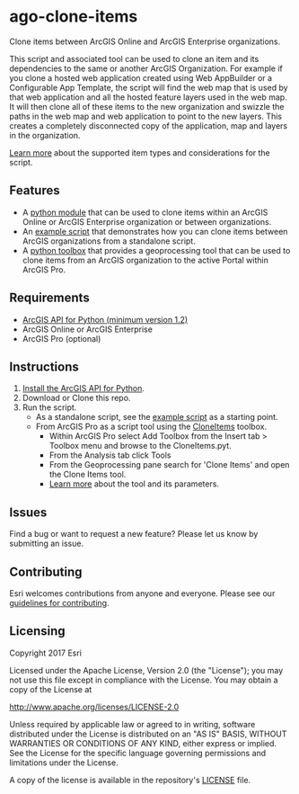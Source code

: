 # ago-clone-items
Clone items between ArcGIS Online and ArcGIS Enterprise organizations.

This script and associated tool can be used to clone an item and its dependencies to the same or another ArcGIS Organization. For example if you clone a hosted web application created using Web AppBuilder or a Configurable App Template, the script will find the web map that is used by that web application and all the hosted feature layers used in the web map. It will then clone all of these items to the new organization and swizzle the paths in the web map and web application to point to the new layers. This creates a completely disconnected copy of the application, map and layers in the organization.

[Learn more](../../wiki) about the supported item types and considerations for the script.

## Features

* A [python module](clone_items.py) that can be used to clone items within an ArcGIS Online or ArcGIS Enterprise organization or between organizations.
* An [example script](example.py) that demonstrates how you can clone items between ArcGIS organizations from a standalone script.
* A [python toolbox](CloneItems.pyt) that provides a geoprocessing tool that can be used to clone items from an ArcGIS organization to the active Portal within ArcGIS Pro.

## Requirements

* [ArcGIS API for Python (minimum version 1.2)](https://developers.arcgis.com/python/)
* ArcGIS Online or ArcGIS Enterprise
* ArcGIS Pro (optional)

## Instructions

1. [Install the ArcGIS API for Python](https://developers.arcgis.com/python/guide/install-and-set-up/).
2. Download or Clone this repo.
3. Run the script.
   * As a standalone script, see the [example script](example.py) as a starting point.
   * From ArcGIS Pro as a script tool using the [CloneItems](CloneItems.pyt) toolbox. 
     * Within ArcGIS Pro select Add Toolbox from the Insert tab > Toolbox menu and browse to the CloneItems.pyt.
     * From the Analysis tab click Tools
     * From the Geoprocessing pane search for 'Clone Items' and open the Clone Items tool.
     * [Learn more](../../wiki#clone-items-tool) about the tool and its parameters.

## Issues

Find a bug or want to request a new feature?  Please let us know by submitting an issue.

## Contributing

Esri welcomes contributions from anyone and everyone. Please see our [guidelines for contributing](https://github.com/esri/contributing).

## Licensing

Copyright 2017 Esri

Licensed under the Apache License, Version 2.0 (the "License"); you may not use this file except in compliance with the License. You may obtain a copy of the License at

   http://www.apache.org/licenses/LICENSE-2.0

Unless required by applicable law or agreed to in writing, software distributed under the License is distributed on an "AS IS" BASIS, WITHOUT WARRANTIES OR CONDITIONS OF ANY KIND, either express or implied. See the License for the specific language governing permissions and limitations under the License.

A copy of the license is available in the repository's [LICENSE](LICENSE) file.
